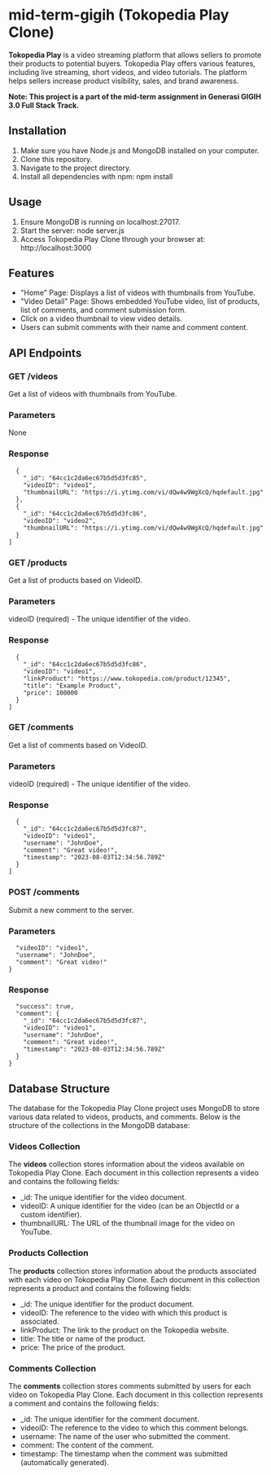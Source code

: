 # mid-term-gigih (Tokopedia Play Clone)

**Tokopedia Play** is a video streaming platform that allows sellers to promote their products to potential buyers. Tokopedia Play offers various features, including live streaming, short videos, and video tutorials. The platform helps sellers increase product visibility, sales, and brand awareness.

**Note: This project is a part of the mid-term assignment in Generasi GIGIH 3.0 Full Stack Track.**

## Installation
1. Make sure you have Node.js and MongoDB installed on your computer.
2. Clone this repository.
3. Navigate to the project directory.
4. Install all dependencies with npm: npm install

## Usage
1. Ensure MongoDB is running on localhost:27017.
2. Start the server: node server.js
3. Access Tokopedia Play Clone through your browser at: http://localhost:3000

## Features
- "Home" Page: Displays a list of videos with thumbnails from YouTube.
- "Video Detail" Page: Shows embedded YouTube video, list of products, list of comments, and comment submission form.
- Click on a video thumbnail to view video details.
- Users can submit comments with their name and comment content.
  
## API Endpoints
### GET /videos

Get a list of videos with thumbnails from YouTube.

### Parameters

None

### Response
```[
  {
    "_id": "64cc1c2da6ec67b5d5d3fc85",
    "videoID": "video1",
    "thumbnailURL": "https://i.ytimg.com/vi/dQw4w9WgXcQ/hqdefault.jpg"
  },
  {
    "_id": "64cc1c2da6ec67b5d5d3fc86",
    "videoID": "video2",
    "thumbnailURL": "https://i.ytimg.com/vi/dQw4w9WgXcQ/hqdefault.jpg"
  }
]
```

### GET /products
Get a list of products based on VideoID.

### Parameters
videoID (required) - The unique identifier of the video.

### Response
```[
  {
    "_id": "64cc1c2da6ec67b5d5d3fc86",
    "videoID": "video1",
    "linkProduct": "https://www.tokopedia.com/product/12345",
    "title": "Example Product",
    "price": 100000
  }
]
```

### GET /comments
Get a list of comments based on VideoID.

### Parameters
videoID (required) - The unique identifier of the video.

### Response
```[
  {
    "_id": "64cc1c2da6ec67b5d5d3fc87",
    "videoID": "video1",
    "username": "JohnDoe",
    "comment": "Great video!",
    "timestamp": "2023-08-03T12:34:56.789Z"
  }
]
```

### POST /comments
Submit a new comment to the server.

### Parameters
```{
  "videoID": "video1",
  "username": "JohnDoe",
  "comment": "Great video!"
}
```

### Response
```{
  "success": true,
  "comment": {
    "_id": "64cc1c2da6ec67b5d5d3fc87",
    "videoID": "video1",
    "username": "JohnDoe",
    "comment": "Great video!",
    "timestamp": "2023-08-03T12:34:56.789Z"
  }
}
```

## Database Structure

The database for the Tokopedia Play Clone project uses MongoDB to store various data related to videos, products, and comments. Below is the structure of the collections in the MongoDB database:
### Videos Collection
The **videos** collection stores information about the videos available on Tokopedia Play Clone. Each document in this collection represents a video and contains the following fields:
- _id: The unique identifier for the video document.
- videoID: A unique identifier for the video (can be an ObjectId or a custom identifier).
- thumbnailURL: The URL of the thumbnail image for the video on YouTube.
### Products Collection
The **products** collection stores information about the products associated with each video on Tokopedia Play Clone. Each document in this collection represents a product and contains the following fields:
- _id: The unique identifier for the product document.
- videoID: The reference to the video with which this product is associated.
- linkProduct: The link to the product on the Tokopedia website.
- title: The title or name of the product.
- price: The price of the product.
### Comments Collection
The **comments** collection stores comments submitted by users for each video on Tokopedia Play Clone. Each document in this collection represents a comment and contains the following fields:
- _id: The unique identifier for the comment document.
- videoID: The reference to the video to which this comment belongs.
- username: The name of the user who submitted the comment.
- comment: The content of the comment.
- timestamp: The timestamp when the comment was submitted (automatically generated).
